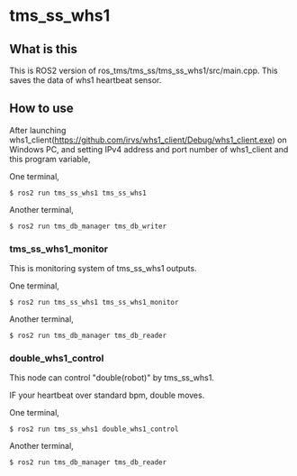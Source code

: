 # tms_ss_whs1
## What is this
This is ROS2 version of ros_tms/tms_ss/tms_ss_whs1/src/main.cpp.
This saves the data of whs1 heartbeat sensor.

## How to use
After launching whs1_client(https://github.com/irvs/whs1_client/Debug/whs1_client.exe) on Windows PC,
and setting IPv4 address and port number of whs1_client and this program variable,

One terminal,

```
$ ros2 run tms_ss_whs1 tms_ss_whs1 
```

Another terminal,
```
$ ros2 run tms_db_manager tms_db_writer
```

### tms_ss_whs1_monitor
This is monitoring system of tms_ss_whs1 outputs.

One terminal,

```
$ ros2 run tms_ss_whs1 tms_ss_whs1_monitor
```

Another terminal,
```
$ ros2 run tms_db_manager tms_db_reader
```

### double_whs1_control
This node can control "double(robot)" by tms_ss_whs1.

IF your heartbeat over standard bpm, double moves.

One terminal,

```
$ ros2 run tms_ss_whs1 double_whs1_control
```

Another terminal,
```
$ ros2 run tms_db_manager tms_db_reader
```